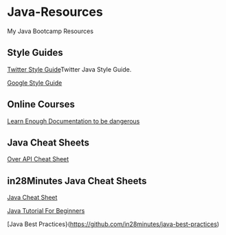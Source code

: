 # Java-Resources
My Java Bootcamp Resources

## Style Guides
[Twitter Style Guide](https://github.com/twitter/commons/blob/master/src/java/com/twitter/common/styleguide.md)Twitter Java Style Guide.

[Google Style Guide](https://google.github.io/styleguide/javaguide.html)

## Online Courses
[Learn Enough Documentation to be dangerous](https://www.learnenough.com/courses)


## Java Cheat Sheets
[Over API Cheat Sheet](http://overapi.com/java)

## in28Minutes Java Cheat Sheets
[Java Cheat Sheet](https://github.com/in28minutes/java-cheat-sheet)

[Java Tutorial For Beginners](https://github.com/in28minutes/java-tutorial-for-beginners)

[Java Best Practices}(https://github.com/in28minutes/java-best-practices)






